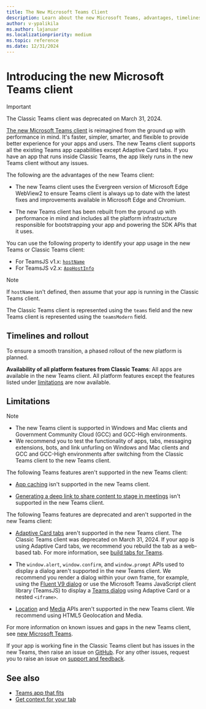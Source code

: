 ```yaml
---
title: The New Microsoft Teams Client
description: Learn about the new Microsoft Teams, advantages, timelines, rollout, limitations, versions, deprecated features, and latest updates.
author: v-ypalikila
ms.author: lajanuar
ms.localizationpriority: medium
ms.topic: reference
ms.date: 12/31/2024
---
```

# Introducing the new Microsoft Teams client

> [!IMPORTANT]
> The Classic Teams client was deprecated on March 31, 2024.

[The new Microsoft Teams client](https://www.microsoft.com/en-us/microsoft-365/blog/2023/03/27/welcome-to-the-new-era-of-microsoft-teams/) is reimagined from the ground up with performance in mind. It's faster, simpler, smarter, and flexible to provide better experience for your apps and users. The new Teams client supports all the existing Teams app capabilities except Adaptive Card tabs. If you have an app that runs inside Classic Teams, the app likely runs in the new Teams client without any issues.

The following are the advantages of the new Teams client:

* The new Teams client uses the Evergreen version of Microsoft Edge WebView2 to ensure Teams client is always up to date with the latest fixes and improvements available in Microsoft Edge and Chromium.

* The new Teams client has been rebuilt from the ground up with performance in mind and includes all the platform infrastructure responsible for bootstrapping your app and powering the SDK APIs that it uses.

You can use the following property to identify your app usage in the new Teams or Classic Teams client:

* For TeamsJS v1.x: [`hostName`](/javascript/api/@microsoft/teams-js/context?view=msteams-client-js-latest&preserve-view=true#@microsoft-teams-js-context-hostname)
* For TeamsJS v2.x: [`AppHostInfo`](/javascript/api/@microsoft/teams-js/app.appinfo?view=msteams-client-js-latest&preserve-view=true#@microsoft-teams-js-app-appinfo-host)

> [!NOTE]
> If `hostName` isn't defined, then assume that your app is running in the Classic Teams client.

The Classic Teams client is represented using the `teams` field and the new Teams client is represented using the `teamsModern` field.

## Timelines and rollout

To ensure a smooth transition, a phased rollout of the new platform is planned.

**Availability of all platform features from Classic Teams**: All apps are available in the new Teams client. All platform features except the features listed under [limitations](#limitations) are now available.

## Limitations

> [!NOTE]
>
> * The new Teams client is supported in Windows and Mac clients and Government Community Cloud (GCC) and GCC-High environments.
> * We recommend you to test the functionality of apps, tabs, messaging extensions, bots, and link unfurling on Windows and Mac clients and GCC and GCC-High environments after switching from the Classic Teams client to the new Teams client.

The following Teams features aren't supported in the new Teams client:

* [App caching](~/tabs/how-to/app-caching.md) isn't supported in the new Teams client.

* [Generating a deep link to share content to stage in meetings](~/concepts/build-and-test/share-in-meeting.md#generate-a-deep-link-to-share-content-to-stage-in-meetings) isn't supported in the new Teams client.

The following Teams features are deprecated and aren't supported in the new Teams client:

* [Adaptive Card tabs](../tabs/how-to/build-adaptive-card-tabs.md) aren't supported in the new Teams client. The Classic Teams client was deprecated on March 31, 2024. If your app is using Adaptive Card tabs, we recommend you rebuild the tab as a web-based tab. For more information, see [build tabs for Teams](../tabs/what-are-tabs.md).

* The `window.alert`, `window.confirm`, and `window.prompt` APIs used to display a dialog aren't supported in the new Teams client. We recommend you render a dialog within your own frame, for example, using the [Fluent V9 dialog](https://react.fluentui.dev/?path=/docs/components-dialog--default) or use the Microsoft Teams JavaScript client library (TeamsJS) to display a [Teams dialog](../tabs/what-are-tabs.md) using Adaptive Card or a nested `<iframe>`.

* [Location](../concepts/device-capabilities/location-capability.md#location-apis) and [Media](../concepts/device-capabilities/media-capabilities.md#media-capability-apis) APIs aren't supported in the new Teams client. We recommend using HTML5 Geolocation and Media.

For more information on known issues and gaps in the new Teams client, see [new Microsoft Teams](/microsoftteams/new-teams-desktop-admin?tabs=teams-admin-center#known-issues).

If your app is working fine in the Classic Teams client but has issues in the new Teams, then raise an issue on [GitHub](https://github.com/MicrosoftDocs/msteams-docs/issues/new?title=&body=%0A%0A%5BEnter%20feedback%20here%5D%0A%0A%0A---%0A%23%23%23%23%20Document%20Details%0A%0A%E2%9A%A0%20*Do%20not%20edit%20this%20section.%20It%20is%20required%20for%20learn.microsoft.com%20%E2%9E%9F%20GitHub%20issue%20linking.*%0A%0A*%20ID%3A%2019ddf42e-0a47-7717-52d4-e549155480a2%0A*%20Version%20Independent%20ID%3A%204bbe9beb-233f-cfd5-097b-f280aab5fde8%0A*%20Content%3A%20%5BMicrosoft%20Teams%20developer%20community%20support%20and%20feedback%20-%20Teams%5D(https%3A%2F%2Flearn.microsoft.com%2Fen-us%2Fmicrosoftteams%2Fplatform%2Ffeedback)%0A*%20Content%20Source%3A%20%5Bmsteams-platform%2Ffeedback.md%5D(https%3A%2F%2Fgithub.com%2FMicrosoftDocs%2Fmsteams-docs%2Fblob%2Fmain%2Fmsteams-platform%2Ffeedback.md)%0A*%20Service%3A%20**msteams**%0A*%20GitHub%20Login%3A%20%40surbhigupta%0A*%20Microsoft%20Alias%3A%20**lajanuar**). For any other issues, request you to raise an issue on [support and feedback](../feedback.md#developer-community-forums).

## See also

* [Teams app that fits](../overview.md)
* [Get context for your tab](../tabs/how-to/access-teams-context.md#handle-theme-change)
